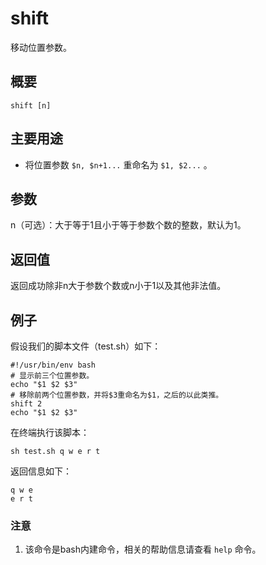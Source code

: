 #  shift

移动位置参数。

##  概要

    
    
    shift [n]
    

##  主要用途

  * 将位置参数 ` $n, $n+1... ` 重命名为 ` $1, $2... ` 。 

##  参数

n（可选）：大于等于1且小于等于参数个数的整数，默认为1。

##  返回值

返回成功除非n大于参数个数或n小于1以及其他非法值。

##  例子

假设我们的脚本文件（test.sh）如下：

    
    
    #!/usr/bin/env bash
    # 显示前三个位置参数。
    echo "$1 $2 $3"
    # 移除前两个位置参数，并将$3重命名为$1，之后的以此类推。
    shift 2
    echo "$1 $2 $3"
    

在终端执行该脚本：

    
    
    sh test.sh q w e r t
    

返回信息如下：

    
    
    q w e
    e r t
    

###  注意

  1. 该命令是bash内建命令，相关的帮助信息请查看 ` help ` 命令。 

